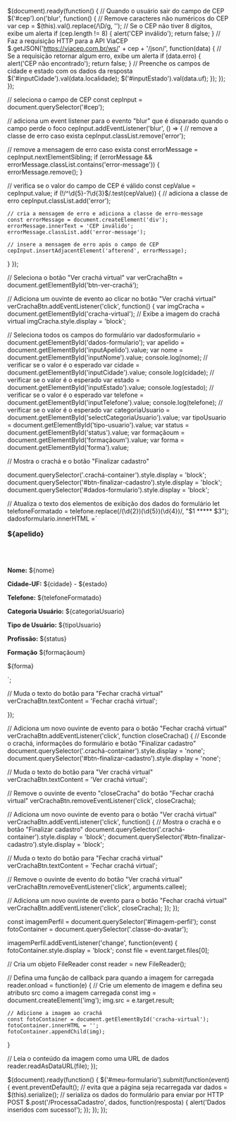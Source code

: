 $(document).ready(function() {
    // Quando o usuário sair do campo de CEP
    $('#cep').on('blur', function() {
      // Remove caracteres não numéricos do CEP
      var cep = $(this).val().replace(/\D/g, '');
      // Se o CEP não tiver 8 dígitos, exibe um alerta
      if (cep.length != 8) {
        alert('CEP inválido');
        return false;
      }
      // Faz a requisição HTTP para a API ViaCEP
      $.getJSON('https://viacep.com.br/ws/' + cep + '/json/', function(data) {
        // Se a requisição retornar algum erro, exibe um alerta
        if (data.erro) {
          alert('CEP não encontrado');
          return false;
        }
        // Preenche os campos de cidade e estado com os dados da resposta
        $('#inputCidade').val(data.localidade);
        $('#inputEstado').val(data.uf);
      });
    });
  });
  
  // seleciona o campo de CEP
const cepInput = document.querySelector('#cep');

// adiciona um event listener para o evento "blur" que é disparado quando o campo perde o foco
cepInput.addEventListener('blur', () => {
  // remove a classe de erro caso exista
  cepInput.classList.remove('error');

  // remove a mensagem de erro caso exista
  const errorMessage = cepInput.nextElementSibling;
  if (errorMessage && errorMessage.classList.contains('error-message')) {
    errorMessage.remove();
  }

  // verifica se o valor do campo de CEP é válido
  const cepValue = cepInput.value;
  if (!/^\d{5}-?\d{3}$/.test(cepValue)) {
    // adiciona a classe de erro
    cepInput.classList.add('error');

    // cria a mensagem de erro e adiciona a classe de erro-message
    const errorMessage = document.createElement('div');
    errorMessage.innerText = 'CEP inválido';
    errorMessage.classList.add('error-message');

    // insere a mensagem de erro após o campo de CEP
    cepInput.insertAdjacentElement('afterend', errorMessage);
  }
});

// Seleciona o botão "Ver crachá virtual"
var verCrachaBtn = document.getElementById('btn-ver-crachá');



// Adiciona um ouvinte de evento ao clicar no botão "Ver crachá virtual"
verCrachaBtn.addEventListener('click', function() {
var imgCracha = document.getElementById('cracha-virtual');
// Exibe a imagem do crachá virtual
imgCracha.style.display = 'block';
 
  // Seleciona todos os campos do formulário
  var dadosformulario = document.getElementById('dados-formulario');
  var apelido = document.getElementById('inputApelido').value;
  var nome = document.getElementById('inputNome').value;
  console.log(nome); // verificar se o valor é o esperado
  var cidade = document.getElementById('inputCidade').value;
  console.log(cidade); // verificar se o valor é o esperado
  var estado = document.getElementById('inputEstado').value;
  console.log(estado); // verificar se o valor é o esperado
  var telefone = document.getElementById('inputTelefone').value;
  console.log(telefone); // verificar se o valor é o esperado
  var categoriaUsuario = document.getElementById('selectCategoriaUsuario').value;
  var tipoUsuario = document.getElementById('tipo-usuario').value;
  var status = document.getElementById('status').value;
  var formaçãoum = document.getElementById('formaçãoum').value;
  var forma = document.getElementById('forma').value;
  
   // Mostra o crachá e o botão "Finalizar cadastro"
  
  document.querySelector('.crachá-container').style.display = 'block';
  document.querySelector('#btn-finalizar-cadastro').style.display = 'block';
  document.querySelector('#dados-formulario').style.display = 'block';
  

  // Atualiza o texto dos elementos de exibição dos dados do formulário
  let telefoneFormatado = telefone.replace(/(\d{2})(\d{5})(\d{4})/, "$1 ***** $3");
dadosformulario.innerHTML =`
  
  <!-- Adiciona a classe nome-apelido ao elemento HTML que contém ${apelido} -->
<p class="nome-apelido" style="font-weight:bold; font-size: 16px;"><strong></strong><span class="espaco-rigth"> </span>${apelido}</p>

  <br>
  <br>
  <p><strong>Nome:</strong> ${nome}</p>
  <p><strong>Cidade-UF:</strong> ${cidade} - ${estado}</p>
  <p><strong>Telefone:</strong> ${telefoneFormatado}</p>
  <p><strong>Categoria Usuário:</strong> ${categoriaUsuario}</p>
  <p><strong>Tipo de Usuário:</strong> ${tipoUsuario}</p>
  <p><strong>Profissão:</strong> ${status}</p>
  <p><strong>Formação</strong> ${formaçãoum}</p>
  <p><strong>      </strong> ${forma}</p>
`;

 

  // Muda o texto do botão para "Fechar crachá virtual"
  verCrachaBtn.textContent = 'Fechar crachá virtual';
  

});


  // Adiciona um novo ouvinte de evento para o botão "Fechar crachá virtual"
verCrachaBtn.addEventListener('click', function closeCracha() {
// Esconde o crachá, informações do formulário e botão "Finalizar cadastro"
document.querySelector('.crachá-container').style.display = 'none';
document.querySelector('#btn-finalizar-cadastro').style.display = 'none';


// Muda o texto do botão para "Ver crachá virtual"
verCrachaBtn.textContent = 'Ver crachá virtual';

// Remove o ouvinte de evento "closeCracha" do botão "Fechar crachá virtual"
verCrachaBtn.removeEventListener('click', closeCracha);

// Adiciona um novo ouvinte de evento para o botão "Ver crachá virtual"
verCrachaBtn.addEventListener('click', function() {
  // Mostra o crachá e o botão "Finalizar cadastro"
  document.querySelector('.crachá-container').style.display = 'block';
  document.querySelector('#btn-finalizar-cadastro').style.display = 'block';

  // Muda o texto do botão para "Fechar crachá virtual"
  verCrachaBtn.textContent = 'Fechar crachá virtual';

  // Remove o ouvinte de evento do botão "Ver crachá virtual"
  verCrachaBtn.removeEventListener('click', arguments.callee);

  // Adiciona um novo ouvinte de evento para o botão "Fechar crachá virtual"
  verCrachaBtn.addEventListener('click', closeCracha);
});
});

const imagemPerfil = document.querySelector('#imagem-perfil');
const fotoContainer = document.querySelector('.classe-do-avatar');


imagemPerfil.addEventListener('change', function(event) {
  fotoContainer.style.display = 'block';
  const file = event.target.files[0];

  

  // Cria um objeto FileReader
  const reader = new FileReader();

  // Defina uma função de callback para quando a imagem for carregada
  reader.onload = function(e) {
    // Crie um elemento de imagem e defina seu atributo src como a imagem carregada
    const img = document.createElement('img');
    img.src = e.target.result;

    // Adicione a imagem ao crachá
    const fotoContainer = document.getElementById('cracha-virtual');
    fotoContainer.innerHTML = '';
    fotoContainer.appendChild(img);
  }

  // Leia o conteúdo da imagem como uma URL de dados
  reader.readAsDataURL(file);
});

$(document).ready(function() {
  $('#meu-formulario').submit(function(event) {
    event.preventDefault(); // evita que a página seja recarregada
    var dados = $(this).serialize(); // serializa os dados do formulário para enviar por HTTP POST
    $.post('/ProcessaCadastro', dados, function(resposta) {
      alert('Dados inseridos com sucesso!');
    });
  });
});
